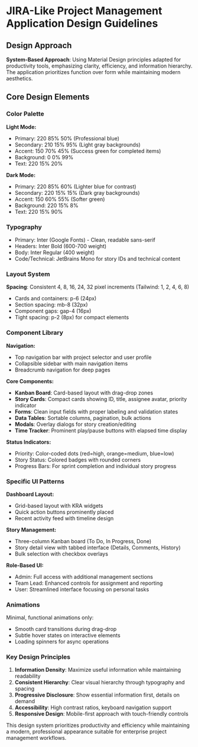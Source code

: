 # JIRA-Like Project Management Application Design Guidelines

## Design Approach
**System-Based Approach**: Using Material Design principles adapted for productivity tools, emphasizing clarity, efficiency, and information hierarchy. The application prioritizes function over form while maintaining modern aesthetics.

## Core Design Elements

### Color Palette
**Light Mode:**
- Primary: 220 85% 50% (Professional blue)
- Secondary: 210 15% 95% (Light gray backgrounds)
- Accent: 150 70% 45% (Success green for completed items)
- Background: 0 0% 99%
- Text: 220 15% 20%

**Dark Mode:**
- Primary: 220 85% 60% (Lighter blue for contrast)
- Secondary: 220 15% 15% (Dark gray backgrounds)
- Accent: 150 60% 55% (Softer green)
- Background: 220 15% 8%
- Text: 220 15% 90%

### Typography
- Primary: Inter (Google Fonts) - Clean, readable sans-serif
- Headers: Inter Bold (600-700 weight)
- Body: Inter Regular (400 weight)
- Code/Technical: JetBrains Mono for story IDs and technical content

### Layout System
**Spacing**: Consistent 4, 8, 16, 24, 32 pixel increments (Tailwind: 1, 2, 4, 6, 8)
- Cards and containers: p-6 (24px)
- Section spacing: mb-8 (32px)
- Component gaps: gap-4 (16px)
- Tight spacing: p-2 (8px) for compact elements

### Component Library

**Navigation:**
- Top navigation bar with project selector and user profile
- Collapsible sidebar with main navigation items
- Breadcrumb navigation for deep pages

**Core Components:**
- **Kanban Board**: Card-based layout with drag-drop zones
- **Story Cards**: Compact cards showing ID, title, assignee avatar, priority indicator
- **Forms**: Clean input fields with proper labeling and validation states
- **Data Tables**: Sortable columns, pagination, bulk actions
- **Modals**: Overlay dialogs for story creation/editing
- **Time Tracker**: Prominent play/pause buttons with elapsed time display

**Status Indicators:**
- Priority: Color-coded dots (red=high, orange=medium, blue=low)
- Story Status: Colored badges with rounded corners
- Progress Bars: For sprint completion and individual story progress

### Specific UI Patterns

**Dashboard Layout:**
- Grid-based layout with KRA widgets
- Quick action buttons prominently placed
- Recent activity feed with timeline design

**Story Management:**
- Three-column Kanban board (To Do, In Progress, Done)
- Story detail view with tabbed interface (Details, Comments, History)
- Bulk selection with checkbox overlays

**Role-Based UI:**
- Admin: Full access with additional management sections
- Team Lead: Enhanced controls for assignment and reporting
- User: Streamlined interface focusing on personal tasks

### Animations
Minimal, functional animations only:
- Smooth card transitions during drag-drop
- Subtle hover states on interactive elements
- Loading spinners for async operations

### Key Design Principles
1. **Information Density**: Maximize useful information while maintaining readability
2. **Consistent Hierarchy**: Clear visual hierarchy through typography and spacing
3. **Progressive Disclosure**: Show essential information first, details on demand
4. **Accessibility**: High contrast ratios, keyboard navigation support
5. **Responsive Design**: Mobile-first approach with touch-friendly controls

This design system prioritizes productivity and efficiency while maintaining a modern, professional appearance suitable for enterprise project management workflows.